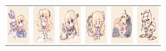 <table border="0">
  <tr>
    <td align="center">
      <img src="../../image/HONKAI3-Durandal-Search/HONKAI3-Durandal-Search_1.gif" height="120" width="120" />
    </td>
    <td align="center">
      <img src="../../image/HONKAI3-Durandal-Search/HONKAI3-Durandal-Search_2.gif" height="120" width="120" />
    </td>
    <td align="center">
      <img src="../../image/HONKAI3-Durandal-Search/HONKAI3-Durandal-Search_3.gif" height="120" width="120" />
    </td>
    <td align="center">
      <img src="../../image/HONKAI3-Durandal-Search/HONKAI3-Durandal-Search_4.gif" height="120" width="120" />
    </td>
    <td align="center">
      <img src="../../image/HONKAI3-Durandal-Search/HONKAI3-Durandal-Search_5.gif" height="120" width="120" />
    </td>
    <td align="center">
      <img src="../../image/HONKAI3-Durandal-Search/HONKAI3-Durandal-Search_6.gif" height="120" width="120" />
    </td>
  </tr>
</table>
